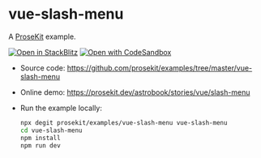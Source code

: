 # vue-slash-menu

A [ProseKit](https://prosekit.dev) example.

[![Open in StackBlitz](https://developer.stackblitz.com/img/open_in_stackblitz.svg)](https://stackblitz.com/github/prosekit/examples/tree/master/vue-slash-menu)
[![Open with CodeSandbox](https://assets.codesandbox.io/github/button-edit-lime.svg)](https://codesandbox.io/p/sandbox/github/prosekit/examples/tree/master/vue-slash-menu)

- Source code: https://github.com/prosekit/examples/tree/master/vue-slash-menu
- Online demo: https://prosekit.dev/astrobook/stories/vue/slash-menu
- Run the example locally:

  ```bash
  npx degit prosekit/examples/vue-slash-menu vue-slash-menu
  cd vue-slash-menu
  npm install
  npm run dev
  ```
